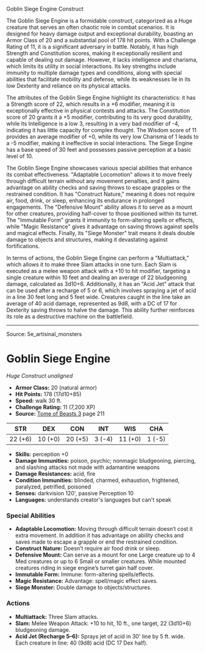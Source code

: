 <MonsterName/>Goblin Siege Engine</MonsterName>
<CreatureType/>Construct</CreatureType>

<summary>The Goblin Siege Engine is a formidable construct, categorized as a Huge creature that serves an often chaotic role in combat scenarios. It is designed for heavy damage output and exceptional durability, boasting an Armor Class of 20 and a substantial pool of 178 hit points. With a Challenge Rating of 11, it is a significant adversary in battle. Notably, it has high Strength and Constitution scores, making it exceptionally resilient and capable of dealing out damage. However, it lacks intelligence and charisma, which limits its utility in social interactions. Its key strengths include immunity to multiple damage types and conditions, along with special abilities that facilitate mobility and defense, while its weaknesses lie in its low Dexterity and reliance on its physical attacks.</summary>

<detail>

The attributes of the Goblin Siege Engine highlight its characteristics: it has a Strength score of 22, which results in a +6 modifier, meaning it is exceptionally effective in physical contests and attacks. The Constitution score of 20 grants it a +5 modifier, contributing to its very good durability, while its Intelligence is a low 3, resulting in a very bad modifier of -4, indicating it has little capacity for complex thought. The Wisdom score of 11 provides an average modifier of +0, while its very low Charisma of 1 leads to a -5 modifier, making it ineffective in social interactions. The Siege Engine has a base speed of 30 feet and possesses passive perception at a basic level of 10.

The Goblin Siege Engine showcases various special abilities that enhance its combat effectiveness. "Adaptable Locomotion" allows it to move freely through difficult terrain without any movement penalties, and it gains advantage on ability checks and saving throws to escape grapples or the restrained condition. It has "Construct Nature," meaning it does not require air, food, drink, or sleep, enhancing its endurance in prolonged engagements. The "Defensive Mount" ability allows it to serve as a mount for other creatures, providing half-cover to those positioned within its turret. The "Immutable Form" grants it immunity to form-altering spells or effects, while "Magic Resistance" gives it advantage on saving throws against spells and magical effects. Finally, its "Siege Monster" trait means it deals double damage to objects and structures, making it devastating against fortifications.

In terms of actions, the Goblin Siege Engine can perform a "Multiattack," which allows it to make three Slam attacks in one turn. Each Slam is executed as a melee weapon attack with a +10 to hit modifier, targeting a single creature within 10 feet and dealing an average of 22 bludgeoning damage, calculated as 3d10+6. Additionally, it has an "Acid Jet" attack that can be used after a recharge of 5 or 6, which involves spraying a jet of acid in a line 30 feet long and 5 feet wide. Creatures caught in the line take an average of 40 acid damage, represented as 9d8, with a DC of 17 for Dexterity saving throws to halve the damage. This ability further reinforces its role as a destructive machine on the battlefield.</detail>



---

Source: 5e_artisinal_monsters

# Goblin Siege Engine

*Huge* *Construct* *unaligned*

- **Armor Class:** 20 (natural armor)
- **Hit Points:** 178 (17d10+85)
- **Speed:** walk 30 ft.
- **Challenge Rating:** 11 (7,200 XP)
- **Source:** [Tome of Beasts 3](https://koboldpress.com/kpstore/product/tome-of-beasts-3-for-5th-edition/) page 211

| STR | DEX | CON | INT | WIS | CHA |
| --- | --- | --- | --- | --- | --- |
| 22 (+6) | 10 (+0) | 20 (+5) | 3 (-4) | 11 (+0) | 1 (-5) |

- **Skills:** perception +0
- **Damage Immunities:** poison, psychic; nonmagic bludgeoning, piercing, and slashing attacks not made with adamantine weapons
- **Damage Resistances:** acid, fire
- **Condition Immunities:** blinded, charmed, exhaustion, frightened, paralyzed, petrified, poisoned
- **Senses:** darkvision 120', passive Perception 10
- **Languages:** understands creator's languages but can't speak

### Special Abilities

- **Adaptable Locomotion:** Moving through difficult terrain doesn’t cost it extra movement. In addition it has advantage on ability checks and saves made to escape a grapple or end the restrained condition.
- **Construct Nature:** Doesn’t require air food drink or sleep.
- **Defensive Mount:** Can serve as a mount for one Large creature up to 4 Med creatures or up to 6 Small or smaller creatures. While mounted creatures riding in siege engine’s turret gain half cover.
- **Immutable Form:** Immune: form-altering spells/effects.
- **Magic Resistance:** Advantage: spell/magic effect saves.
- **Siege Monster:** Double damage to objects/structures.

### Actions

- **Multiattack:** Three Slam attacks.
- **Slam:** Melee Weapon Attack: +10 to hit, 10 ft., one target, 22 (3d10+6) bludgeoning damage.
- **Acid Jet (Recharge 5–6):** Sprays jet of acid in 30' line by 5 ft. wide. Each creature in line: 40 (9d8) acid (DC 17 Dex half).





